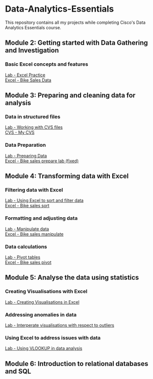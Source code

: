 # Data-Analytics-Essentials
This repository contains all my projects while completing Cisco's Data Analytics Essentials course.

<!-- Module 2!-->

## Module 2: Getting started with Data Gathering and Investigation
### Basic Excel concepts and features
<a href="https://skillsforall.com/launch?id=1b81c11b-147b-49aa-8f87-a3469f24d280&tab=curriculum&view=0c90358e-c329-547c-b958-905930c174b0">Lab - Excel Practice</a>
<br>
<a href="Bike_Sales_Data.xlsx">Excel - Bike Sales Data</a>

<!-- Module 3!-->

## Module 3: Preparing and cleaning data for analysis
### Data in structured files
<a href="https://skillsforall.com/launch?id=1b81c11b-147b-49aa-8f87-a3469f24d280&tab=curriculum&view=60861cee-9c4d-552c-b179-15ea1f6235c5">Lab - Working with CVS files</a>
<br>
<a href="MyCSV.csv">CVS - My CVS</a>

### Data Preparation
<a href="https://skillsforall.com/launch?id=1b81c11b-147b-49aa-8f87-a3469f24d280&tab=curriculum&view=9ff9cfd5-c74d-5cf6-8ee3-ecd9414c603b">Lab - Preparing Data</a>
<br>
<a href="Bike_Sales_Prepare_Lab_3.4.7.xlsx"> Excel - Bike sales prepare lab (fixed)</a>

<!-- Module 4!-->

## Module 4: Transforming data with Excel

### Filtering data with Excel
<a href="">Lab - Using Excel to sort and filter data</a>
<br>
<a href="Bike_Sales_Sort_Lab_4.1.2.xlsx">Excel - Bike sales sort</a>

### Formatting and adjusting data
<a href="https://skillsforall.com/launch?id=1b81c11b-147b-49aa-8f87-a3469f24d280&tab=curriculum&view=6a0b9c2b-321c-5568-a551-4cb616d1c9ea">Lab - Manipulate data</a>
<br>
<a href="Bike_Sales_Manipulate_Lab_4.2.7.xlsx">Excel - Bike sales manipulate</a>

### Data calculations
<a href="https://skillsforall.com/launch?id=1b81c11b-147b-49aa-8f87-a3469f24d280&tab=curriculum&view=4e8200f9-f41e-563e-a413-f5c3cc4262ff">Lab - Pivot tables</a>
<br>
<a href="Bike_Sales_Pivot_Lab.xlsx">Excel - Bike sales pivot</a>

<!-- Module 5!-->

## Module 5: Analyse the data using statistics
### Creating Visualisations with Excel
<a href="">Lab - Creating Visualisations in Excel</a>
<br>
<a href=""></a>

### Addressing anomalies in data 
<a href="">Lab - Interperate visualisations with respect to outliers</a>
<br>
<a href=""></a>

### Using Excel to address issues with data 
<a href="">Lab - Using VLOOKUP in data analysis</a>
<br>
<a href=""></a>

<!-- Module 6!-->

## Module 6: Introduction to relational databases and SQL
###
<a href=""></a>
<br>
<a href=""></a>


##
###
<a href=""></a>
<br>
<a href=""></a>

